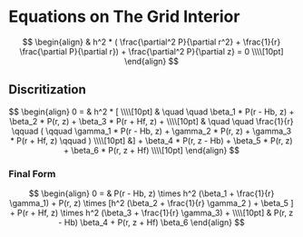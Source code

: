 # Equations on The Grid Interior

$$
\begin{align}
& h^2 * ( \frac{\partial^2 P}{\partial r^2} + \frac{1}{r} \frac{\partial P}{\partial r}) + \frac{\partial^2 P}{\partial z} = 0 \\\\[10pt]
\end{align}
$$

## Discritization 

$$
\begin{align}
0 = & h^2 * [ \\\\[10pt]
& \quad \quad \beta_1 * P(r - Hb, z) +  \beta_2 * P(r, z) +  \beta_3 * P(r + Hf, z) + \\\\[10pt]
& \quad \quad \frac{1}{r} \qquad ( \qquad \gamma_1 * P(r - Hb, z) + \gamma_2 * P(r, z)  + \gamma_3 * P(r + Hf, z) \qquad ) \\\\[10pt]
&] + \beta_4 * P(r, z - Hb) +  \beta_5 * P(r, z) +  \beta_6 * P(r, z + Hf) \\\\[10pt]
\end{align}
$$

### Final Form  

$$
\begin{align}
0 = & P(r - Hb, z) \times h^2 (\beta_1 + \frac{1}{r} \gamma_1) +  
P(r, z) \times [h^2 (\beta_2  + \frac{1}{r} \gamma_2 ) + \beta_5 ] + 
P(r + Hf, z) \times h^2 (\beta_3 + \frac{1}{r} \gamma_3) + \\\\[10pt]
& P(r, z - Hb) \beta_4 +
P(r, z + Hf) \beta_6
\end{align} 
$$

